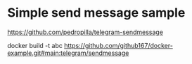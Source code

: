 # Simple send message sample

https://github.com/pedropilla/telegram-sendmessage

docker build -t abc https://github.com/github167/docker-example.git#main:telegram/sendmessage
